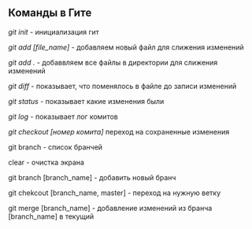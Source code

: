## Команды в Гите ##
*git init* - инициализация гит

*git add [file_name]* - добавляем новый файл для слижения изменений

*git add .* - добаввляем все файлы в директории для слижения изменений

*git diff* - показывает, что поменялось в файле до записи изменений

*git status* - показывает какие изменения были

*git log* - показывает лог комитов

*git checkout [номер комита]* переход на сохраненные изменения

git branch - список бранчей

clear - очистка экрана

git branch [branch_name] - добавить новый бранч

git chekcout [branch_name, master] - переход на нужную ветку

git merge [branch_name] - добавление изменений из бранча  [branch_name] в текущий

